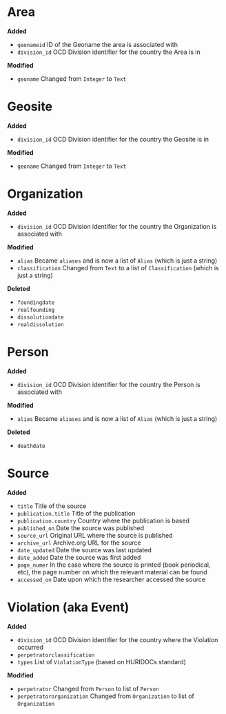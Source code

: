 # Area

**Added**

* `geonameid` ID of the Geoname the area is associated with
* `division_id` OCD Division identifier for the country the Area is in

**Modified**

* `geoname` Changed from `Integer` to `Text`

# Geosite

**Added**

* `division_id` OCD Division identifier for the country the Geosite is in

**Modified**

* `geoname` Changed from `Integer` to `Text`

# Organization

**Added**

* `division_id` OCD Division identifier for the country the Organization is associated with

**Modified**

* `alias` Became `aliases` and is now a list of `Alias` (which is just a string)
* `classification` Changed from `Text` to a list of `Classification` (which is just a string)

**Deleted**

* `foundingdate`
* `realfounding`
* `dissolutiondate`
* `realdissolution`

# Person

**Added**

* `division_id` OCD Division identifier for the country the Person is associated with

**Modified**

* `alias` Became `aliases` and is now a list of `Alias` (which is just a string)

**Deleted**

* `deathdate`

# Source

**Added**

* `title` Title of the source 
* `publication.title` Title of the publication
* `publication.country` Country where the publication is based
* `published_on` Date the source was published
* `source_url` Original URL where the source is published
* `archive_url` Archive.org URL for the source
* `date_updated` Date the source was last updated
* `date_added` Date the source was first added
* `page_numer` In the case where the source is printed (book periodical, etc), the page number on which the relevant material can be found
* `accessed_on` Date upon which the researcher accessed the source

# Violation (aka Event)

**Added**

* `division_id` OCD Division identifier for the country where the Violation occurred
* `perpetratorclassification` 
* `types` List of `ViolationType` (based on HURIDOCs standard)

**Modified**

* `perpetrator` Changed from `Person` to list of `Person`
* `perpetratororganization` Changed from `Organization` to list of `Organization`


